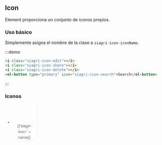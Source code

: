 <script>
  var iconList = require('examples/icon.json');

  export default {
    data() {
      return {
        icons: iconList
      };
    }
  }
</script>

<style>
  .demo-icon .source > i {
    color: #606266;
    margin: 0 20px;
    font-size: 1.5em;
    vertical-align: middle;
  }

  .demo-icon .source > button {
    margin: 0 20px;
  }

  .page-component .content > ul.icon-list {
    overflow: hidden;
    list-style: none;
    padding: 0;
    border: solid 1px #eaeefb;
    border-radius: 4px;
  }
  .icon-list li {
    float: left;
    width: 16.66%;
    text-align: center;
    height: 120px;
    line-height: 120px;
    color: #666;
    font-size: 13px;
    transition: color .15s linear;
    
    border-right: 1px solid #eee;
    border-bottom: 1px solid #eee;
    margin-right: -1px;
    margin-bottom: -1px;
    
    @utils-vertical-center;
    
    span {
      display: inline-block;
      line-height: normal;
      vertical-align: middle;
      font-family: 'Helvetica Neue',Helvetica,'PingFang SC','Hiragino Sans GB','Microsoft YaHei',SimSun,sans-serif;
      color: #99a9bf;
    }
    i {
      display: block;
      font-size: 32px;
      margin-bottom: 15px;
      color: #606266;
    }
    .icon-name {
      display: inline-block;
      padding: 0 3px;
      height: 1em;
      color: #606266;
    }
    &:hover {
      color: rgb(92, 182, 255);
    }
  }
</style>

## Icon

Element proporciona un conjunto de iconos propios.

### Uso básico

Simplemente asigna el nombre de la clase a `siagri-icon-iconName`.

:::demo

```html
<i class="siagri-icon-edit"></i>
<i class="siagri-icon-share"></i>
<i class="siagri-icon-delete"></i>
<el-button type="primary" icon="siagri-icon-search">Search</el-button>

```
:::

### Iconos

<ul class="icon-list">
  <li v-for="name in icons" :key="name">
    <span>
      <i :class="'siagri-icon-' + name"></i>
      <span class="icon-name">{{'siagri-icon-' + name}}</span>
    </span>
  </li>
</ul>
